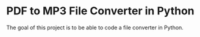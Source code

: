 # PDF to MP3 File Converter in Python
The goal of this project is to be able to code a file converter in Python.